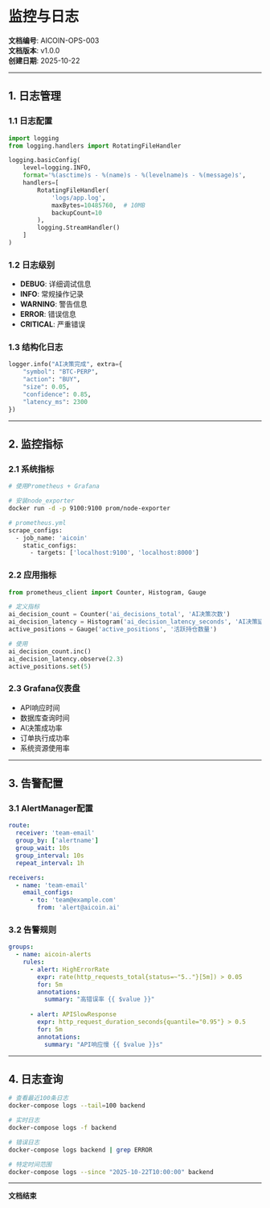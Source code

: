 # 监控与日志

**文档编号**: AICOIN-OPS-003  
**文档版本**: v1.0.0  
**创建日期**: 2025-10-22

---

## 1. 日志管理

### 1.1 日志配置
```python
import logging
from logging.handlers import RotatingFileHandler

logging.basicConfig(
    level=logging.INFO,
    format='%(asctime)s - %(name)s - %(levelname)s - %(message)s',
    handlers=[
        RotatingFileHandler(
            'logs/app.log',
            maxBytes=10485760,  # 10MB
            backupCount=10
        ),
        logging.StreamHandler()
    ]
)
```

### 1.2 日志级别
- **DEBUG**: 详细调试信息
- **INFO**: 常规操作记录
- **WARNING**: 警告信息
- **ERROR**: 错误信息
- **CRITICAL**: 严重错误

### 1.3 结构化日志
```python
logger.info("AI决策完成", extra={
    "symbol": "BTC-PERP",
    "action": "BUY",
    "size": 0.05,
    "confidence": 0.85,
    "latency_ms": 2300
})
```

---

## 2. 监控指标

### 2.1 系统指标
```bash
# 使用Prometheus + Grafana

# 安装node_exporter
docker run -d -p 9100:9100 prom/node-exporter

# prometheus.yml
scrape_configs:
  - job_name: 'aicoin'
    static_configs:
      - targets: ['localhost:9100', 'localhost:8000']
```

### 2.2 应用指标
```python
from prometheus_client import Counter, Histogram, Gauge

# 定义指标
ai_decision_count = Counter('ai_decisions_total', 'AI决策次数')
ai_decision_latency = Histogram('ai_decision_latency_seconds', 'AI决策延迟')
active_positions = Gauge('active_positions', '活跃持仓数量')

# 使用
ai_decision_count.inc()
ai_decision_latency.observe(2.3)
active_positions.set(5)
```

### 2.3 Grafana仪表盘
- API响应时间
- 数据库查询时间
- AI决策成功率
- 订单执行成功率
- 系统资源使用率

---

## 3. 告警配置

### 3.1 AlertManager配置
```yaml
route:
  receiver: 'team-email'
  group_by: ['alertname']
  group_wait: 10s
  group_interval: 10s
  repeat_interval: 1h

receivers:
  - name: 'team-email'
    email_configs:
      - to: 'team@example.com'
        from: 'alert@aicoin.ai'
```

### 3.2 告警规则
```yaml
groups:
  - name: aicoin-alerts
    rules:
      - alert: HighErrorRate
        expr: rate(http_requests_total{status=~"5.."}[5m]) > 0.05
        for: 5m
        annotations:
          summary: "高错误率 {{ $value }}"
          
      - alert: APISlowResponse
        expr: http_request_duration_seconds{quantile="0.95"} > 0.5
        for: 5m
        annotations:
          summary: "API响应慢 {{ $value }}s"
```

---

## 4. 日志查询

```bash
# 查看最近100条日志
docker-compose logs --tail=100 backend

# 实时日志
docker-compose logs -f backend

# 错误日志
docker-compose logs backend | grep ERROR

# 特定时间范围
docker-compose logs --since "2025-10-22T10:00:00" backend
```

---

**文档结束**

